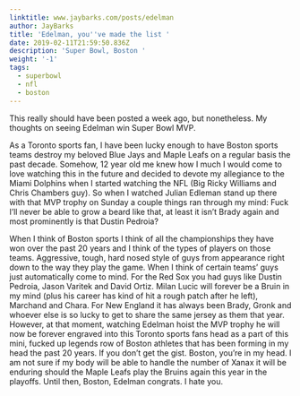 ```yaml
---
linktitle: www.jaybarks.com/posts/edelman
author: JayBarks
title: 'Edelman, you''ve made the list '
date: 2019-02-11T21:59:50.836Z
description: 'Super Bowl, Boston '
weight: '-1'
tags:
  - superbowl
  - nfl
  - boston
---
```

This really should have been posted a week ago, but nonetheless. My thoughts on seeing Edelman win Super Bowl MVP. 

As a Toronto sports fan, I have been lucky enough to have Boston sports teams destroy my beloved Blue Jays and Maple Leafs on a regular basis the past decade. Somehow, 12 year old me knew how I much I would come to love watching this in the future and decided to devote my allegiance to the Miami Dolphins when I started watching the NFL (Big Ricky Williams and Chris Chambers guy). So when I watched Julian Edleman stand up there with that MVP trophy on Sunday a couple things ran through my mind: Fuck I’ll never be able to grow a beard like that, at least it isn’t Brady again and most prominently is that Dustin Pedroia? 
	

When I think of Boston sports I think of all the championships they have won over the past 20 years and I think of the types of players on those teams. Aggressive, tough, hard nosed style of guys from appearance right down to the way they play the game. When I think of certain teams’ guys just automatically come to mind. For the Red Sox you had guys like Dustin Pedroia, Jason Varitek and David Ortiz. Milan Lucic will forever be a Bruin in my mind (plus his career has kind of hit a rough patch after he left), Marchand and Chara. For New England it has always been Brady, Gronk and whoever else is so lucky to get to share the same jersey as them that year. However, at that moment, watching Edelman hoist the MVP trophy he will now be forever engraved into this Toronto sports fans head as a part of this mini, fucked up legends row of Boston athletes that has been forming in my head the past 20 years. If you don’t get the gist. Boston, you’re in my head. I am not sure if my body will be able to handle the number of Xanax it will be enduring should the Maple Leafs play the Bruins again this year in the playoffs. Until then, Boston, Edelman congrats. I hate you. 
